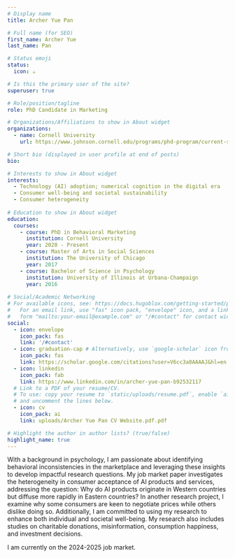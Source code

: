 ```yaml
---
# Display name
title: Archer Yue Pan

# Full name (for SEO)
first_name: Archer Yue
last_name: Pan

# Status emoji
status:
  icon: ☕️

# Is this the primary user of the site?
superuser: true

# Role/position/tagline
role: PhD Candidate in Marketing

# Organizations/Affiliations to show in About widget
organizations:
  - name: Cornell University
    url: https://www.johnson.cornell.edu/programs/phd-program/current-students/yp388/

# Short bio (displayed in user profile at end of posts)
bio: 

# Interests to show in About widget
interests:
  - Technology (AI) adoption; numerical cognition in the digital era
  - Consumer well-being and societal sustainability
  - Consumer heterogeneity 
    
# Education to show in About widget
education:
  courses:
    - course: PhD in Behavioral Marketing
      institution: Cornell University
      year: 2020 - Present
    - course: Master of Arts in Social Sciences
      institution: The University of Chicago
      year: 2017
    - course: Bachelor of Science in Psychology
      institution: University of Illinois at Urbana-Champaign
      year: 2016
      
# Social/Academic Networking
# For available icons, see: https://docs.hugoblox.com/getting-started/page-builder/#icons
#   For an email link, use "fas" icon pack, "envelope" icon, and a link in the
#   form "mailto:your-email@example.com" or "/#contact" for contact widget.
social:
  - icon: envelope
    icon_pack: fas
    link: '/#contact'
  - icon: graduation-cap # Alternatively, use `google-scholar` icon from `ai` icon pack
    icon_pack: fas
    link: https://scholar.google.com/citations?user=V6cc3a0AAAAJ&hl=en
  - icon: linkedin
    icon_pack: fab
    link: https://www.linkedin.com/in/archer-yue-pan-b92532117
  # Link to a PDF of your resume/CV.
  # To use: copy your resume to `static/uploads/resume.pdf`, enable `ai` icons in `params.yaml`,
  # and uncomment the lines below.
  - icon: cv
    icon_pack: ai
    link: uploads/Archer Yue Pan CV Website.pdf.pdf

# Highlight the author in author lists? (true/false)
highlight_name: true
---
```


With a background in psychology, I am passionate about identifying behavioral inconsistencies in the marketplace and leveraging these insights to develop impactful research questions. My job market paper investigates the heterogeneity in consumer acceptance of AI products and services, addressing the question: Why do AI products originate in Western countries but diffuse more rapidly in Eastern countries? In another research project, I examine why some consumers are keen to negotiate prices while others dislike doing so. Additionally, I am committed to using my research to enhance both individual and societal well-being. My research also includes studies on charitable donations, misinformation, consumption happiness, and investment decisions.

I am currently on the 2024-2025 job market.

